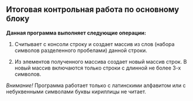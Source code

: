 ## Итоговая контрольная работа по основному блоку


**Данная программа выполняет следующие операции:**

1. Считывает с консоли строку и создает массив из слов (набора символов разделенного пробелами) данной строки.

2. Из элементов полученного массива создает новый массив строк. В новый массив включаются только строки с длинной не более 3-х символов.

*_Внимание!_* Программа работает только с латинскими алфавитом или с небуквенными символами буквы кириллицы не читает.